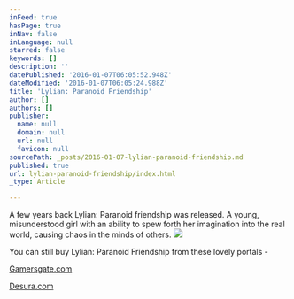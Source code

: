 ```yaml
---
inFeed: true
hasPage: true
inNav: false
inLanguage: null
starred: false
keywords: []
description: ''
datePublished: '2016-01-07T06:05:52.948Z'
dateModified: '2016-01-07T06:05:24.988Z'
title: 'Lylian: Paranoid Friendship'
author: []
authors: []
publisher:
  name: null
  domain: null
  url: null
  favicon: null
sourcePath: _posts/2016-01-07-lylian-paranoid-friendship.md
published: true
url: lylian-paranoid-friendship/index.html
_type: Article

---
```

A few years back Lylian: Paranoid friendship was released. A young, misunderstood girl with an ability to spew forth her imagination into the real world, causing chaos in the minds of others.
![](https://the-grid-user-content.s3-us-west-2.amazonaws.com/f526fcdf-71bf-4ed7-b5b7-7af09b7b6ef6.png)

You can still buy Lylian: Paranoid Friendship from these lovely portals - 

[Gamersgate.com][0]

[Desura.com][1]

[0]: gamersgate.com/DD-LYLIANE1/ly%E2%80%A6
[1]: http://www.desura.com/games/lylian-paranoid-friendship